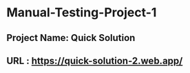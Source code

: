# Manual-Testing-Project-1
## Project Name: Quick Solution 
## URL : https://quick-solution-2.web.app/

